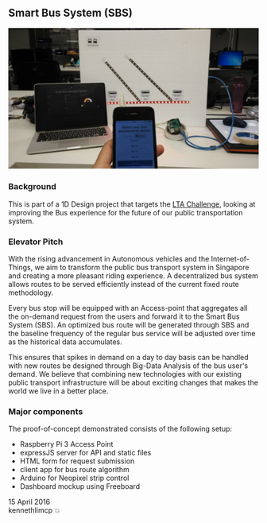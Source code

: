 Smart Bus System (SBS)
------

![project-setup](bus-project-setup.jpg)

### Background

This is part of a 1D Design project that targets the [LTA Challenge](http://www.lta.gov.sg/innovatorsneeded/), looking at improving the Bus experience for the future of our public transportation system.

### Elevator Pitch

With the rising advancement in Autonomous vehicles and the Internet-of-Things, we aim to transform the public bus transport system in Singapore and creating a more pleasant riding experience. A decentralized bus system allows routes to be served efficiently instead of the current fixed route methodology.

Every bus stop will be equipped with an Access-point that aggregates all the on-demand request from the users and forward it to the Smart Bus System (SBS). An optimized bus route will be generated through SBS and the baseline frequency of the regular bus service will be adjusted over time as the historical data accumulates.

This ensures that spikes in demand on a day to day basis can be handled with new routes be designed through Big-Data Analysis of the bus user's demand. We believe that combining new technologies with our existing public transport infrastructure will be about exciting changes that makes the world we live in a better place.

### Major components

The proof-of-concept demonstrated consists of the following setup:

- Raspberry Pi 3 Access Point
- expressJS server for API and static files
- HTML form for request submission
- client app for bus route algorithm
- Arduino for Neopixel strip control
- Dashboard mockup using Freeboard


15 April 2016  
kennethlimcp :collision:
